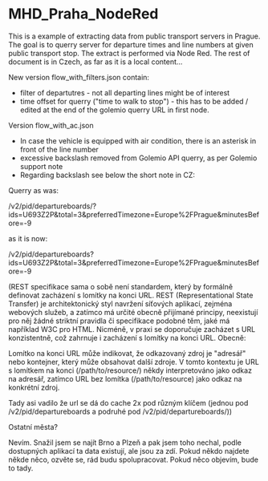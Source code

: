 # MHD_Praha_NodeRed
This is a example of extracting data from public transport servers in Prague. The goal is to querry server for departure times and line numbers at given public transport stop. The extract is performed via Node Red. The rest of document is in Czech, as far as it is a local content...

New version flow_with_filters.json contain:
- filter of departutres - not all departing lines might be of interest
- time offset for querry ("time to walk to stop") - this has to be added / edited at the end of the golemio querry URL in first node.

Version flow_with_ac.json
  - In case the vehicle is equipped with air condition, there is an asterisk in front of the line number
  - excessive backslash removed from Golemio API querry, as per Golemio support note
  - Regarding backslash see below the short note in CZ:

Querry
as was:

/v2/pid/departureboards/?ids=U693Z2P&total=3&preferredTimezone=Europe%2FPrague&minutesBefore=-9

as it is now:

/v2/pid/departureboards?ids=U693Z2P&total=3&preferredTimezone=Europe%2FPrague&minutesBefore=-9

(REST specifikace sama o sobě není standardem, který by formálně definovat zacházení s lomítky na konci URL. REST (Representational State Transfer) je architektonický styl navržení síťových aplikací, zejména webových služeb, a zatímco má určité obecně přijímané principy, neexistují pro něj žádné striktní pravidla či specifikace podobné těm, jaké má například W3C pro HTML. Nicméně, v praxi se doporučuje zacházet s URL konzistentně, což zahrnuje i zacházení s lomítky na konci URL. Obecně:

Lomítko na konci URL může indikovat, že odkazovaný zdroj je "adresář" nebo kontejner, který může obsahovat další zdroje. V tomto kontextu je URL s lomítkem na konci (/path/to/resource/) někdy interpretováno jako odkaz na adresář, zatímco URL bez lomítka (/path/to/resource) jako odkaz na konkrétní zdroj.

Tady asi vadilo že url se dá do cache 2x pod různým klíčem (jednou pod /v2/pid/departureboards a podruhé pod /v2/pid/departureboards/))



Ostatní města?

Nevím. Snažil jsem se najít Brno a Plzeň a pak jsem toho nechal, podle dostupných aplikací ta data existují, ale jsou za zdí. Pokud někdo najdete někde něco, ozvěte se, rád budu spolupracovat. Pokud něco objevím, bude to tady.


